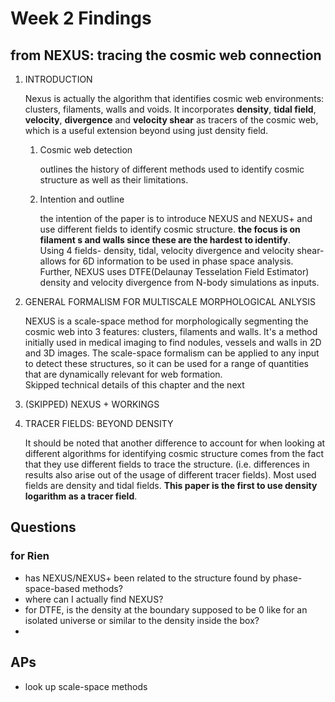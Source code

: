 # Week 2 Findings

## from NEXUS: tracing the cosmic web connection

1. INTRODUCTION

    Nexus is actually the algorithm that identifies cosmic web environments: clusters, filaments, walls and voids. It incorporates **density**, **tidal field**, **velocity**, **divergence** and **velocity shear** as tracers of the cosmic web, which is a useful extension beyond using just density field.

    1. Cosmic web detection

        outlines the history of different methods used to identify cosmic structure as well as their limitations.

    2. Intention and outline

        the intention of the paper is to introduce NEXUS and NEXUS+ and use different fields to identify cosmic structure. **the focus is on filament s and walls since these are the hardest to identify**.\
        Using 4 fields- density, tidal, velocity divergence and velocity shear- allows for 6D information to be used in phase space analysis. Further, NEXUS uses DTFE(Delaunay Tesselation Field Estimator) density and velocity divergence from N-body simulations as inputs.

2. GENERAL FORMALISM FOR MULTISCALE MORPHOLOGICAL ANLYSIS

    NEXUS is a scale-space method for morphologically segmenting the cosmic web into 3 features: clusters, filaments and walls. It's a method initially used in medical imaging to find nodules, vessels and walls in 2D and 3D images. The scale-space formalism can be applied to any input to detect these structures, so it can be used for a range of quantities that are dynamically relevant for web formation.\
    Skipped technical details of this chapter and the next

3. (SKIPPED) NEXUS + WORKINGS

4. TRACER FIELDS: BEYOND DENSITY

    It should be noted that another difference to account for when looking at different algorithms for identifying cosmic structure comes from the fact that they use different fields to trace the structure. (i.e. differences in results also arise out of the usage of different tracer fields). Most used fields are density and tidal fields. **This paper is the first to use density logarithm as a tracer field**.

## Questions

### for Rien

- has NEXUS/NEXUS+ been related to the structure found by phase-space-based methods?
- where can I actually find NEXUS?
- for DTFE, is the density at the boundary supposed to be 0 like for an isolated universe or similar to the density inside the box?
-

## APs

- look up scale-space methods
